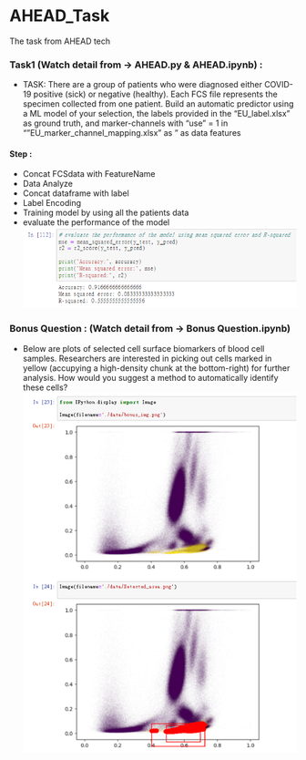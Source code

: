 # AHEAD_Task
The task from AHEAD tech


### Task1 (Watch detail from -> AHEAD.py & AHEAD.ipynb) :
- TASK: There are a group of patients who were diagnosed either COVID-19 positive (sick) or negative (healthy). Each FCS file represents the specimen collected from one patient. Build an automatic predictor using a ML model of your selection, the labels provided in the “EU_label.xlsx” as ground truth, and marker-channels with “use” = 1 in “”EU_marker_channel_mapping.xlsx” as ” as data features

#### Step : 
- Concat FCSdata with FeatureName
- Data Analyze
- Concat dataframe with label 
- Label Encoding
- Training model by using all the patients data
- evaluate the performance of the model
![alt text](./data/result.png)

### Bonus Question :  (Watch detail from -> Bonus Question.ipynb)
- Below are plots of selected cell surface biomarkers of blood cell samples. Researchers are interested in picking out cells marked in yellow (accupying a high-density chunk at the bottom-right) for further analysis. How would you suggest a method to automatically identify these cells?
![Alt text](./data/bonus_result.png) 